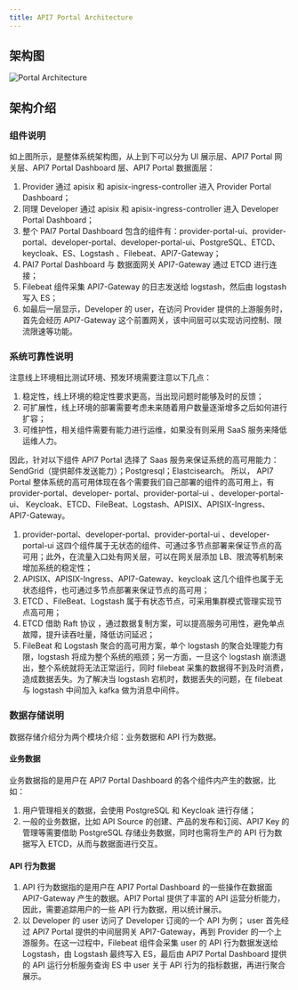 ```yaml
---
title: API7 Portal Architecture
---
```



## 架构图

![Portal Architecture](https://static.apiseven.com/uploads/2023/08/24/TYB3EsnP_portal%20%E6%9E%B6%E6%9E%84%E5%95%8A.jpg
)


## 架构介绍


### 组件说明

如上图所示，是整体系统架构图，从上到下可以分为 UI 展示层、API7 Portal 网关层、API7 Portal Dashboard 层、API7 Portal 数据面层：
1. Provider 通过 apisix 和 apisix-ingress-controller 进入  Provider Portal Dashboard；
2. 同理 Developer 通过 apisix 和 apisix-ingress-controller 进入  Developer Portal Dashboard；
3. 整个 PAI7 Portal Dashboard 包含的组件有：provider-portal-ui、provider-portal、developer-portal、developer-portal-ui、PostgreSQL、ETCD、keycloak、ES、Logstash 、Filebeat、API7-Gateway；
4. PAI7 Portal Dashboard  与 数据面网关 API7-Gateway 通过 ETCD 进行连接；
5. Filebeat 组件采集 API7-Gateway 的日志发送给 logstash，然后由 logstash 写入 ES；
6. 如最后一层显示，Developer 的 user，在访问 Provider 提供的上游服务时，首先会经历 API7-Gateway 这个前置网关，该中间层可以实现访问控制、限流限速等功能。

### 系统可靠性说明

注意线上环境相比测试环境、预发环境需要注意以下几点：

1. 稳定性，线上环境的稳定性要求更高，当出现问题时能够及时的反馈；
2. 可扩展性，线上环境的部署需要考虑未来随着用户数量逐渐增多之后如何进行扩容；
3. 可维护性，相关组件需要有能力进行运维，如果没有则采用 SaaS 服务来降低运维人力。

因此，针对以下组件 API7 Portal 选择了 Saas 服务来保证系统的高可用能力：SendGrid（提供邮件发送能力）；Postgresql；Elastcisearch。
所以， API7 Portal 整体系统的高可用体现在各个需要我们自己部署的组件的高可用上，有 provider-portal、developer- portal、provider-portal-ui 、developer-portal-ui、 Keycloak、ETCD、FileBeat、Logstash、APISIX、APISIX-Ingress、API7-Gateway。

1. provider-portal、developer-portal、provider-portal-ui 、developer-portal-ui 这四个组件属于无状态的组件、可通过多节点部署来保证节点的高可用；此外，在流量入口处有网关层，可以在网关层添加 LB、限流等机制来增加系统的稳定性；
2. APISIX、APISIX-Ingress、API7-Gateway、keycloak 这几个组件也属于无状态组件，也可通过多节点部署来保证节点的高可用；
3. ETCD 、FileBeat、Logstash 属于有状态节点，可采用集群模式管理实现节点高可用；
4. ETCD 借助 Raft 协议 ，通过数据复制方案，可以提高服务可用性，避免单点故障，提升读吞吐量，降低访问延迟；
5. FileBeat 和 Logstash 聚合的高可用方案，单个 logstash 的聚合处理能力有限，logstash 将成为整个系统的瓶颈；另一方面，一旦这个 logstash 崩溃退出，整个系统就将无法正常运行，同时 filebeat 采集的数据得不到及时消费，造成数据丢失。为了解决当 logstash 宕机时，数据丢失的问题，在 filebeat 与 logstash 中间加入 kafka 做为消息中间件。

### 数据存储说明

数据存储介绍分为两个模块介绍：业务数据和 API 行为数据。

#### 业务数据

业务数据指的是用户在 API7 Portal Dashboard 的各个组件内产生的数据，比如：
1. 用户管理相关的数据，会使用 PostgreSQL 和 Keycloak 进行存储；
2. 一般的业务数据，比如 API Source 的创建、产品的发布和订阅、API7 Key 的管理等需要借助 PostgreSQL 存储业务数据，同时也需将生产的 API 行为数据写入 ETCD，从而与数据面进行交互。

#### API 行为数据

1. API 行为数据指的是用户在 API7 Portal Dashboard 的一些操作在数据面 API7-Gateway 产生的数据。API7 Portal 提供了丰富的 API 运营分析能力，因此，需要追踪用户的一些 API 行为数据，用以统计展示。
2. 以 Developer 的 user 访问了 Developer 订阅的一个 API 为例； user 首先经过 API7 Portal  提供的中间层网关 API7-Gateway，再到 Provider 的一个上游服务。在这一过程中，Filebeat 组件会采集 user 的 API 行为数据发送给 Logstash，由 Logstash 最终写入 ES，最后由 API7 Portal Dashboard 提供的 API 运行分析服务查询 ES 中 user 关于 API 行为的指标数据，再进行聚合展示。
